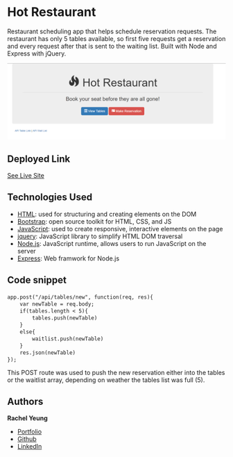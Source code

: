 # Hot Restaurant

Restaurant scheduling app that helps schedule reservation requests. The restaurant has only 5 tables available, so first five requests get a reservation and every request after that is sent to the waiting list. Built with Node and Express with jQuery.

![Hot Restaurant Image](Images/HotRestaurant.png)

## Deployed Link

[See Live Site](https://hot-restaurant-ry.herokuapp.com/)

## Technologies Used

* [HTML](https://developer.mozilla.org/en-US/docs/Web/HTML): used for structuring and creating elements on the DOM
* [Bootstrap](https://getbootstrap.com/): open source toolkit for HTML, CSS, and JS
* [JavaScript](https://developer.mozilla.org/en-US/docs/Web/JavaScript): used to create responsive, interactive elements on the page
* [jquery](https://jquery.com/): JavaScript library to simplify HTML DOM traversal
* [Node.js](https://developer.mozilla.org/en-US/docs/Web/API/Node): JavaScript runtime, allows users to run JavaScript on the server
* [Express](https://expressjs.com/): Web framwork for Node.js

## Code snippet 
```
app.post("/api/tables/new", function(req, res){
    var newTable = req.body;
    if(tables.length < 5){
        tables.push(newTable)
    }
    else{
        waitlist.push(newTable)
    }
    res.json(newTable)
});
```

This POST route was used to push the new reservation either into the tables or the waitlist array, depending on weather the tables list was full (5). 


## Authors

**Rachel Yeung**
* [Portfolio](https://rachelyeung.herokuapp.com/)
* [Github](https://github.com/xrachhel)
* [LinkedIn](https://www.linkedin.com/in/rachel-yeung-814986159/)

